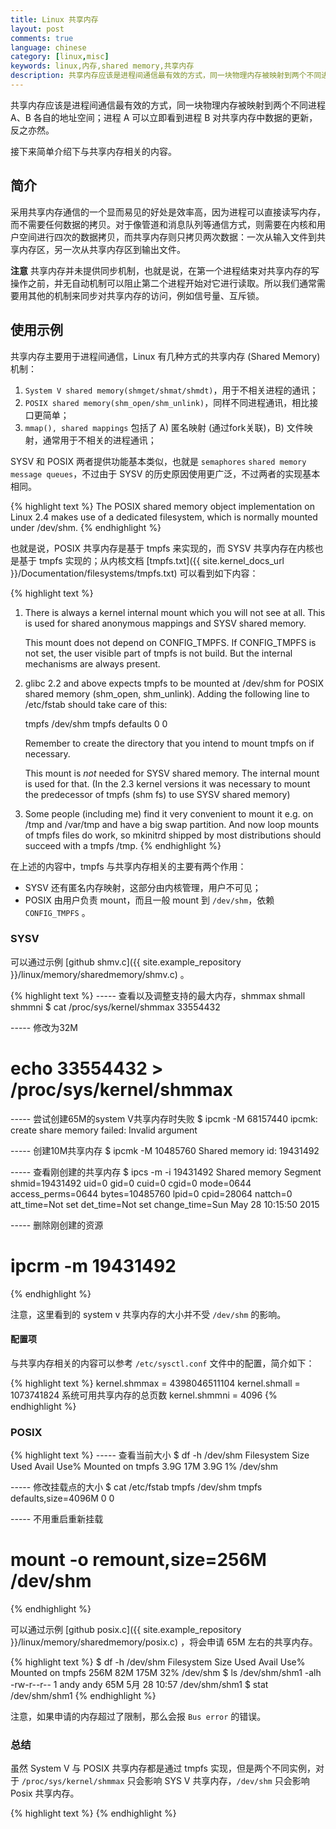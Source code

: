 ```yaml
---
title: Linux 共享内存
layout: post
comments: true
language: chinese
category: [linux,misc]
keywords: linux,内存,shared memory,共享内存
description: 共享内存应该是进程间通信最有效的方式，同一块物理内存被映射到两个不同进程 A、B 各自的地址空间；进程 A 可以立即看到进程 B 对共享内存中数据的更新，反之亦然。接下来简单介绍下与共享内存相关的内容。
---
```


共享内存应该是进程间通信最有效的方式，同一块物理内存被映射到两个不同进程 A、B 各自的地址空间；进程 A 可以立即看到进程 B 对共享内存中数据的更新，反之亦然。

接下来简单介绍下与共享内存相关的内容。

<!-- more -->

## 简介

采用共享内存通信的一个显而易见的好处是效率高，因为进程可以直接读写内存，而不需要任何数据的拷贝。对于像管道和消息队列等通信方式，则需要在内核和用户空间进行四次的数据拷贝，而共享内存则只拷贝两次数据：一次从输入文件到共享内存区，另一次从共享内存区到输出文件。

<!--
实际上，进程之间在共享内存时，并不总是读写少量数据后就 解除映射，有新的通信时，再重新建立共享内存区域。而是保持共享区域，直到通信完毕为止，这样，数据内容一直保存在共享内存中，并没有写回文件。共享内存 中的内容往往是在解除映射时才写回文件的。因此，采用共享内存的通信方式效率是非常高的。
-->

**注意** 共享内存并未提供同步机制，也就是说，在第一个进程结束对共享内存的写操作之前，并无自动机制可以阻止第二个进程开始对它进行读取。所以我们通常需要用其他的机制来同步对共享内存的访问，例如信号量、互斥锁。

<!--

1、shmget函数
该函数用来创建共享内存，它的原型为：
    int shmget(key_t key, size_t size, int shmflg);
第一个参数，与信号量的semget函数一样，程序需要提供一个参数key（非0整数），它有效地为共享内存段命名，shmget函数成功时返回一个与key相关的共享内存标识符（非负整数），用于后续的共享内存函数。调用失败返回-1.

不相关的进程可以通过该函数的返回值访问同一共享内存，它代表程序可能要使用的某个资源，程序对所有共享内存的访问都是间接的，程序先通过调用shmget函数并提供一个键，再由系统生成一个相应的共享内存标识符（shmget函数的返回值），只有shmget函数才直接使用信号量键，所有其他的信号量函数使用由semget函数返回的信号量标识符。

第二个参数，size以字节为单位指定需要共享的内存容量

第三个参数，shmflg是权限标志，它的作用与open函数的mode参数一样，如果要想在key标识的共享内存不存在时，创建它的话，可以与IPC_CREAT做或操作。共享内存的权限标志与文件的读写权限一样，举例来说，0644,它表示允许一个进程创建的共享内存被内存创建者所拥有的进程向共享内存读取和写入数据，同时其他用户创建的进程只能读取共享内存。

2、shmat函数
第一次创建完共享内存时，它还不能被任何进程访问，shmat函数的作用就是用来启动对该共享内存的访问，并把共享内存连接到当前进程的地址空间。它的原型如下：
[cpp] view plain copy
print?在CODE上查看代码片派生到我的代码片

    void *shmat(int shm_id, const void *shm_addr, int shmflg);

第一个参数，shm_id是由shmget函数返回的共享内存标识。
第二个参数，shm_addr指定共享内存连接到当前进程中的地址位置，通常为空，表示让系统来选择共享内存的地址。
第三个参数，shm_flg是一组标志位，通常为0。

调用成功时返回一个指向共享内存第一个字节的指针，如果调用失败返回-1.

3、shmdt函数
该函数用于将共享内存从当前进程中分离。注意，将共享内存分离并不是删除它，只是使该共享内存对当前进程不再可用。它的原型如下：
[cpp] view plain copy
print?在CODE上查看代码片派生到我的代码片

    int shmdt(const void *shmaddr);

参数shmaddr是shmat函数返回的地址指针，调用成功时返回0，失败时返回-1.

4、shmctl函数
与信号量的semctl函数一样，用来控制共享内存，它的原型如下：
[cpp] view plain copy
print?在CODE上查看代码片派生到我的代码片

    int shmctl(int shm_id, int command, struct shmid_ds *buf);

第一个参数，shm_id是shmget函数返回的共享内存标识符。

第二个参数，command是要采取的操作，它可以取下面的三个值 ：
    IPC_STAT：把shmid_ds结构中的数据设置为共享内存的当前关联值，即用共享内存的当前关联值覆盖shmid_ds的值。
    IPC_SET：如果进程有足够的权限，就把共享内存的当前关联值设置为shmid_ds结构中给出的值
    IPC_RMID：删除共享内存段

第三个参数，buf是一个结构指针，它指向共享内存模式和访问权限的结构。
shmid_ds结构至少包括以下成员：
[cpp] view plain copy
print?在CODE上查看代码片派生到我的代码片

    struct shmid_ds
    {
        uid_t shm_perm.uid;
        uid_t shm_perm.gid;
        mode_t shm_perm.mode;
    };


三、使用共享内存进行进程间通信
说了这么多，又到了实战的时候了。下面就以两个不相关的进程来说明进程间如何通过共享内存来进行通信。其中一个文件shmread.c创建共享内存，并读取其中的信息，另一个文件shmwrite.c向共享内存中写入数据。为了方便操作和数据结构的统一，为这两个文件定义了相同的数据结构，定义在文件shmdata.c中。结构shared_use_st中的written作为一个可读或可写的标志，非0：表示可读，0表示可写，text则是内存中的文件。

shmdata.h的源代码如下：
[cpp] view plain copy
print?在CODE上查看代码片派生到我的代码片

    #ifndef _SHMDATA_H_HEADER
    #define _SHMDATA_H_HEADER

    #define TEXT_SZ 2048

    struct shared_use_st
    {
        int written;//作为一个标志，非0：表示可读，0表示可写
        char text[TEXT_SZ];//记录写入和读取的文本
    };

    #endif

源文件shmread.c的源代码如下：
[cpp] view plain copy
print?在CODE上查看代码片派生到我的代码片

    #include <unistd.h>
    #include <stdlib.h>
    #include <stdio.h>
    #include <sys/shm.h>
    #include "shmdata.h"

    int main()
    {
        int running = 1;//程序是否继续运行的标志
        void *shm = NULL;//分配的共享内存的原始首地址
        struct shared_use_st *shared;//指向shm
        int shmid;//共享内存标识符
        //创建共享内存
        shmid = shmget((key_t)1234, sizeof(struct shared_use_st), 0666|IPC_CREAT);
        if(shmid == -1)
        {
            fprintf(stderr, "shmget failed\n");
            exit(EXIT_FAILURE);
        }
        //将共享内存连接到当前进程的地址空间
        shm = shmat(shmid, 0, 0);
        if(shm == (void*)-1)
        {
            fprintf(stderr, "shmat failed\n");
            exit(EXIT_FAILURE);
        }
        printf("\nMemory attached at %X\n", (int)shm);
        //设置共享内存
        shared = (struct shared_use_st*)shm;
        shared->written = 0;
        while(running)//读取共享内存中的数据
        {
            //没有进程向共享内存定数据有数据可读取
            if(shared->written != 0)
            {
                printf("You wrote: %s", shared->text);
                sleep(rand() % 3);
                //读取完数据，设置written使共享内存段可写
                shared->written = 0;
                //输入了end，退出循环（程序）
                if(strncmp(shared->text, "end", 3) == 0)
                    running = 0;
            }
            else//有其他进程在写数据，不能读取数据
                sleep(1);
        }
        //把共享内存从当前进程中分离
        if(shmdt(shm) == -1)
        {
            fprintf(stderr, "shmdt failed\n");
            exit(EXIT_FAILURE);
        }
        //删除共享内存
        if(shmctl(shmid, IPC_RMID, 0) == -1)
        {
            fprintf(stderr, "shmctl(IPC_RMID) failed\n");
            exit(EXIT_FAILURE);
        }
        exit(EXIT_SUCCESS);
    }

源文件shmwrite.c的源代码如下：
[cpp] view plain copy
print?在CODE上查看代码片派生到我的代码片

    #include <unistd.h>
    #include <stdlib.h>
    #include <stdio.h>
    #include <string.h>
    #include <sys/shm.h>
    #include "shmdata.h"

    int main()
    {
        int running = 1;
        void *shm = NULL;
        struct shared_use_st *shared = NULL;
        char buffer[BUFSIZ + 1];//用于保存输入的文本
        int shmid;
        //创建共享内存
        shmid = shmget((key_t)1234, sizeof(struct shared_use_st), 0666|IPC_CREAT);
        if(shmid == -1)
        {
            fprintf(stderr, "shmget failed\n");
            exit(EXIT_FAILURE);
        }
        //将共享内存连接到当前进程的地址空间
        shm = shmat(shmid, (void*)0, 0);
        if(shm == (void*)-1)
        {
            fprintf(stderr, "shmat failed\n");
            exit(EXIT_FAILURE);
        }
        printf("Memory attached at %X\n", (int)shm);
        //设置共享内存
        shared = (struct shared_use_st*)shm;
        while(running)//向共享内存中写数据
        {
            //数据还没有被读取，则等待数据被读取,不能向共享内存中写入文本
            while(shared->written == 1)
            {
                sleep(1);
                printf("Waiting...\n");
            }
            //向共享内存中写入数据
            printf("Enter some text: ");
            fgets(buffer, BUFSIZ, stdin);
            strncpy(shared->text, buffer, TEXT_SZ);
            //写完数据，设置written使共享内存段可读
            shared->written = 1;
            //输入了end，退出循环（程序）
            if(strncmp(buffer, "end", 3) == 0)
                running = 0;
        }
        //把共享内存从当前进程中分离
        if(shmdt(shm) == -1)
        {
            fprintf(stderr, "shmdt failed\n");
            exit(EXIT_FAILURE);
        }
        sleep(2);
        exit(EXIT_SUCCESS);
    }

再来看看运行的结果：



分析：
1、程序shmread创建共享内存，然后将它连接到自己的地址空间。在共享内存的开始处使用了一个结构struct_use_st。该结构中有个标志written，当共享内存中有其他进程向它写入数据时，共享内存中的written被设置为0，程序等待。当它不为0时，表示没有进程对共享内存写入数据，程序就从共享内存中读取数据并输出，然后重置设置共享内存中的written为0，即让其可被shmwrite进程写入数据。

2、程序shmwrite取得共享内存并连接到自己的地址空间中。检查共享内存中的written，是否为0，若不是，表示共享内存中的数据还没有被完，则等待其他进程读取完成，并提示用户等待。若共享内存的written为0，表示没有其他进程对共享内存进行读取，则提示用户输入文本，并再次设置共享内存中的written为1，表示写完成，其他进程可对共享内存进行读操作。

四、关于前面的例子的安全性讨论
这个程序是不安全的，当有多个程序同时向共享内存中读写数据时，问题就会出现。可能你会认为，可以改变一下written的使用方式，例如，只有当written为0时进程才可以向共享内存写入数据，而当一个进程只有在written不为0时才能对其进行读取，同时把written进行加1操作，读取完后进行减1操作。这就有点像文件锁中的读写锁的功能。咋看之下，它似乎能行得通。但是这都不是原子操作，所以这种做法是行不能的。试想当written为0时，如果有两个进程同时访问共享内存，它们就会发现written为0，于是两个进程都对其进行写操作，显然不行。当written为1时，有两个进程同时对共享内存进行读操作时也是如些，当这两个进程都读取完是，written就变成了-1.

要想让程序安全地执行，就要有一种进程同步的进制，保证在进入临界区的操作是原子操作。例如，可以使用前面所讲的信号量来进行进程的同步。因为信号量的操作都是原子性的。

五、使用共享内存的优缺点
1、优点：我们可以看到使用共享内存进行进程间的通信真的是非常方便，而且函数的接口也简单，数据的共享还使进程间的数据不用传送，而是直接访问内存，也加快了程序的效率。同时，它也不像匿名管道那样要求通信的进程有一定的父子关系。

2、缺点：共享内存没有提供同步的机制，这使得我们在使用共享内存进行进程间通信时，往往要借助其他的手段来进行进程间的同步工作。
-->

## 使用示例

共享内存主要用于进程间通信，Linux 有几种方式的共享内存 (Shared Memory) 机制：

1. ```System V shared memory(shmget/shmat/shmdt)```，用于不相关进程的通讯；
2. ```POSIX shared memory(shm_open/shm_unlink)```，同样不同进程通讯，相比接口更简单；
3. ```mmap(), shared mappings``` 包括了 A) 匿名映射 (通过fork关联)，B) 文件映射，通常用于不相关的进程通讯；

SYSV 和 POSIX 两者提供功能基本类似，也就是 ```semaphores``` ```shared memory``` ```message queues```，不过由于 SYSV 的历史原因使用更广泛，不过两者的实现基本相同。

{% highlight text %}
The POSIX shared memory object implementation on Linux 2.4 makes use of
a dedicated filesystem, which is normally mounted under /dev/shm.
{% endhighlight %}

也就是说，POSIX 共享内存是基于 tmpfs 来实现的，而 SYSV 共享内存在内核也是基于 tmpfs 实现的；从内核文档 [tmpfs.txt]({{ site.kernel_docs_url }}/Documentation/filesystems/tmpfs.txt) 可以看到如下内容：

{% highlight text %}
1) There is always a kernel internal mount which you will not see at
   all. This is used for shared anonymous mappings and SYSV shared
   memory.

   This mount does not depend on CONFIG_TMPFS. If CONFIG_TMPFS is not
   set, the user visible part of tmpfs is not build. But the internal
   mechanisms are always present.

2) glibc 2.2 and above expects tmpfs to be mounted at /dev/shm for
   POSIX shared memory (shm_open, shm_unlink). Adding the following
   line to /etc/fstab should take care of this:

    tmpfs   /dev/shm    tmpfs   defaults    0 0

   Remember to create the directory that you intend to mount tmpfs on
   if necessary.

   This mount is _not_ needed for SYSV shared memory. The internal
   mount is used for that. (In the 2.3 kernel versions it was
   necessary to mount the predecessor of tmpfs (shm fs) to use SYSV
   shared memory)

3) Some people (including me) find it very convenient to mount it
   e.g. on /tmp and /var/tmp and have a big swap partition. And now
   loop mounts of tmpfs files do work, so mkinitrd shipped by most
   distributions should succeed with a tmpfs /tmp.
{% endhighlight %}

在上述的内容中，tmpfs 与共享内存相关的主要有两个作用：

* SYSV 还有匿名内存映射，这部分由内核管理，用户不可见；
* POSIX 由用户负责 mount，而且一般 mount 到 ```/dev/shm```，依赖 ```CONFIG_TMPFS``` 。

### SYSV

可以通过示例 [github shmv.c]({{ site.example_repository }}/linux/memory/sharedmemory/shmv.c) 。

{% highlight text %}
----- 查看以及调整支持的最大内存，shmmax shmall shmmni
$ cat /proc/sys/kernel/shmmax
33554432

----- 修改为32M
# echo 33554432 > /proc/sys/kernel/shmmax

----- 尝试创建65M的system V共享内存时失败
$ ipcmk -M 68157440
ipcmk: create share memory failed: Invalid argument

----- 创建10M共享内存
$ ipcmk -M 10485760
Shared memory id: 19431492

----- 查看刚创建的共享内存
$ ipcs -m -i 19431492
Shared memory Segment shmid=19431492
uid=0   gid=0   cuid=0  cgid=0
mode=0644       access_perms=0644
bytes=10485760  lpid=0  cpid=28064      nattch=0
att_time=Not set
det_time=Not set
change_time=Sun May 28 10:15:50 2015

----- 删除刚创建的资源
# ipcrm -m 19431492
{% endhighlight %}

注意，这里看到的 system v 共享内存的大小并不受 ```/dev/shm``` 的影响。

<!--
System V共享内存把所有共享数据放在共享内存区，任何想要访问该数据的进程都必须在本进程的地址空间新增一块内存区域，用来映射存放共享数据的物理内存页面。System V共享内存通过shmget函数获得或创建一个IPC共享内存区域，并返回相应的标识符，内核在保证shmget获得或创建一个共享内存区，初始化该共享内存区相应的shmid_kernel结构，同时还将在特殊文件系统shm中创建并打开一个同名文件，并在内存中建立起该文件的相应的dentry及inode结构，新打开的文件不属于任何一个进程，所有这一切都是系统调用shmget函数完成的。
-->

#### 配置项

与共享内存相关的内容可以参考 ```/etc/sysctl.conf``` 文件中的配置，简介如下：

{% highlight text %}
kernel.shmmax = 4398046511104
kernel.shmall = 1073741824     系统可用共享内存的总页数
kernel.shmmni = 4096
{% endhighlight %}

<!-- http://www.361way.com/ipcs-shared-memory/5144.html -->

### POSIX

{% highlight text %}
----- 查看当前大小
$ df -h /dev/shm
Filesystem      Size  Used Avail Use% Mounted on
tmpfs           3.9G   17M  3.9G   1% /dev/shm

----- 修改挂载点的大小
$ cat /etc/fstab
tmpfs /dev/shm tmpfs defaults,size=4096M 0 0

----- 不用重启重新挂载
# mount -o remount,size=256M /dev/shm
{% endhighlight %}

可以通过示例 [github posix.c]({{ site.example_repository }}/linux/memory/sharedmemory/posix.c) ，将会申请 65M 左右的共享内存。

{% highlight text %}
$ df -h /dev/shm
Filesystem      Size  Used Avail Use% Mounted on
tmpfs           256M   82M  175M  32% /dev/shm
$ ls /dev/shm/shm1 -alh
-rw-r--r-- 1 andy andy 65M 5月  28 10:57 /dev/shm/shm1
$ stat /dev/shm/shm1
{% endhighlight %}

注意，如果申请的内存超过了限制，那么会报 ```Bus error``` 的错误。

### 总结

虽然 System V 与 POSIX 共享内存都是通过 tmpfs 实现，但是两个不同实例，对于 ```/proc/sys/kernel/shmmax``` 只会影响 SYS V 共享内存，```/dev/shm``` 只会影响 Posix 共享内存。


<!--
## 参考
[浅析Linux的共享内存与tmpfs文件系统](http://hustcat.github.io/shared-memory-tmpfs/)
-->

{% highlight text %}
{% endhighlight %}
